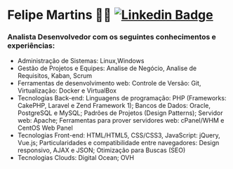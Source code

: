 # Felipe Martins :man_technologist: [![Linkedin Badge](https://img.shields.io/badge/-LinkedIn-blue?style=flat-square&logo=Linkedin&logoColor=white&link=https://www.linkedin.com/in/felipemjesuss/)](https://www.linkedin.com/in/felipemjesuss/)

### Analista Desenvolvedor com os seguintes conhecimentos e experiências:

- Administração de Sistemas: Linux,Windows
- Gestão de Projetos e Equipes: Analise de Negócio, Analise de Requisitos, Kaban, Scrum
- Ferramentas de desenvolvimento web: Controle de Versão: Git, Virtualização: Docker e VirtualBox
- Tecnologias Back-end: Linguagens de programação: PHP (Frameworks: CakePHP, Laravel e Zend Framework 1); Bancos de Dados: Oracle, PostgreSQL e MySQL; Padrões de Projetos (Design Patterns); Servidor web: Apache; Ferramentas para prover servidores web: cPanel/WHM e CentOS Web Panel
- Tecnologias Front-end: HTML/HTML5, CSS/CSS3, JavaScript: jQuery, Vue.js; Particularidades e compatibilidade entre navegadores: Design responsivo, AJAX e JSON; Otimização para Buscas (SEO)
- Tecnologias Clouds: Digital Ocean; OVH
